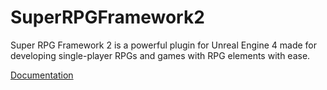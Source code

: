 # SuperRPGFramework2

Super RPG Framework 2 is a powerful plugin for Unreal Engine 4 made for developing single-player RPGs and games with RPG elements with ease.

<a href="https://docs.google.com/document/d/1fWWd1bYB4qPeLdXVjVlNJoUw8CXiQOMbFixs_ODU4R4/edit">Documentation</a>
